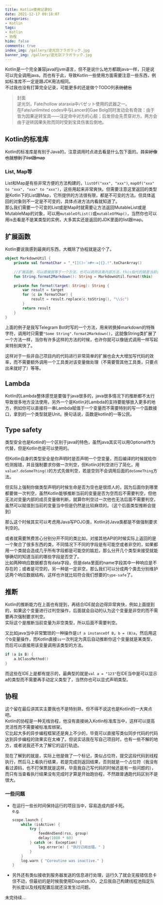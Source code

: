 ```yaml
---
title: Kotlin使用记录01
date: 2021-12-17 09:18:07
categories:
- Kotlin
tags:
- Kotlin
- 协程
hide: false
comments: true
index_img: /gallery/逆光剑フラガラック.jpg
banner_img: /gallery/逆光剑フラガラック.jpg
---
```

Kotlin是一个完全兼容java的jvm语言，但不是说什么地方都跟java一样，只是说可以完全调用java。而也有于此，导致Kotlin一些使用方面需要注意一些东西，例如标准库不一定是跟JDK用法相同。  
不过我也没有打算完全记录，可能更多的还是做个TODO列表~~防健忘~~
<!--more-->
> 封面  
> 逆光剑，Fate/hollow ataraxia中バゼット使用的武器之一。  
> 在Fate/unlimited codes中与Lancer的Gae Bolg同时发动会有奇效：由于皆为因果逆转宝具——注定命中对方的心脏；后发但会先贯穿对方。两方会由于逆转因果失败而同时受到宝具伤害后倒地。

## Kotlin的标准库
Kotlin的标准库是有别于Java的，注意调用时点进去看是什么包下面的。~~其实好像也就想到了list跟map~~
### List, Map等
List和Map是有些非常方便的方法构建的，`listOf("xxx", "xxx")`, `mapOf("xxx" to "xxx", "xxx" to "xxx")`，这些用起来非常爽快。但需要注意这里返回的类型是Kotlin下的List跟Map，它所提供的方法很有限，都是不可变的方法。但具体返回的对象则不一定是不可变的，具体点进方法内看就知道了。  
那么我们需要一个可变的List或是Map时就需要让方法返回MutableList或是MutableMap的对象，可以用`mutableOfList()`或`mutableOfMap()`，当然你也可以用is去看是不是某类型的实例，大多其实还是返回的JDK里面的list跟map。
## 扩展函数
Kotlin要说我感到最爽的东西，大概除了协程就是这个了。
```kotlin
object MarkdownUtil {
    private val formatChar = "_*[]()~`>#+-=|{}.!".toCharArray()
    
    //扩展函数，可以直接就等于一个方法，也可以调用该类内部方法，this指代的就是当前调用这个方法的String对象
    fun String.format2Markdown(): String = MarkdownUtil.format(this)
    
    private fun format(target: String): String {
        var result = target
        for (c in formatChar) {
            result = result.replace(c.toString(), "\\$c")
        }
        return result
    }
}
```
上面的例子是我写Telegram Bot时写的一个方法，用来转换掉markdown的特殊字符，调用时只需要`"Some String".format2Markdown()`，这就像String类扩展了一个方法一样，当你有许多这样的方法的时候，也许你就可以像链式调用一样写起来特别爽快了。

这样对于一些非自己项目内的代码进行非常简单的扩展也会大大增加写代码的效率，而不需要额外调用一个工具类对该变量做处理（不需要管其他工具类，只要点出来就好了）等等。

## Lambda
Kotlin的Lambda整体感觉是要强于java很多的，java很多情况下的推断都不太行导致很多地方没法使用，另外一个是Kotlin对Lambda的支持要能够放入更多的地方，例如你可以直接将一串Lambda赋值于一个变量而不需要特别的写一个函数接口，拿到的一个类型就是Unit。换句话说，函数是kotlin的一等公民。

## Type safety
类型安全也是Kotlin的一个区别于java的特色，虽然java其实可以用Optional作为代替，但是Kotlin也是可以使用的。  

但Kotlin自身的类型安全是你声明时是否声明一个空变量，而后编译的时候就给你检测报错，并且强制要求你做一次判空，但Kotlin对判空进行了简化，用`value?.doSomeThing()`的方式先做判空，若是空则不会调用后面的`doSomeThing`方法。

但实际上强制你做类型声明的时候生命是否为空也是很烦人的，因为后面你到哪里都要做一次判空，虽然Kotlin能够推断当前的变量是否为空而后不需要判空，但他无法对变量内部的成员变量做判断，就算你判空过一次他也无法后面不需要判空，虽然可以赋值到当前的变量当中但是仍然是比较麻烦的。（这个后面类型推断会提到）

那么这个时候其实可以考虑用Java写POJO类，Kotlin对Java类都是不做强制要求判空的。

或者就需要煞费苦心分别分开不同的类比如，对接其他API的时候实际上返回的是一个聚合了很多东西的类，不同情况下不同的字段是有可能空或者非空的，如果都用一个类就会造成几乎所有字段都是可能空的尴尬，那么分开几个类型来接受就能够确切的知道当前的哪些字段是否空了。  
比如两种响应数据都含有data字段，但是data里面的name字段其中一种响应是不存在的；或者是可空的，另一种是一定非空，那么我们可以分成两个类去分别维护这两个响应数据结构，这样也许就比较符合我们想要的`type-safe`了。

## 推断
Kotlin的推断能力在上面也有提到，再结合IDE就会边得异常爽快，例如上面提到的，如果这个变量进行过判空操作，后面就会自动的认为这个变量是非空的而不需要再次强制要求判空。  
实际这个是推断当前变量为非空类型，所以后面不需要判空。

又比如java当中非常繁琐的一种操作是`if a instanceOf B`，`b = (B)a`，然后用这个b变量操作，而Kotlin直接`is`一次判定为真后自动推断你这个变量就是某类型，而后可以直接用该变量调用该类型的方法。  
```kotlin
if (a is B) {
    a.bClassMethod()
}
```

而这些在IDE上是都有提示的，最典型的就是`val a = "123"`在IDE当中是可以显示a的类型而不需要再手动定义类型了，当然你也可以显式声明类型。

## 协程
这个留在最后讲其实主要我也不是特别熟，但不得不说这也是Kotlin的一大爽点吧。   
Kotlin的协程是一种无栈协程，他没有直接纳入Kotlin标准库当中，这样可以提高灵活性而不需要被标准库绑架。  
它比起大多的异步编程框架还是爽上不少的，毕竟可以直接写类似同步代码的代码达到异步编程的效果实在太棒了。但说实话我在写自己项目时，也有一些不解的地方，或者说我还不太了解它的运行轨迹。

现在了解到的就是，实际上他是做了一个标记，类似占位符，提交这段代码到线程执行，然后马上看执行结果，若是完成则返回结果，否则就是一个占位符（我没有看过源码，也不打保票就是这样，毕竟我自己写代码的时候还是有一些问题的），而只有当查看执行结果没有完成时才算是开始跑协程，不然跟普通跑代码区别不是很大。

### 一些问题
- 在运行一些长时间保持运行的项目当中，容易造成内部卡死。  
    e.g.
    ```kotlin
    scope.launch {
        while (isActive) {
            try {
                feedAndSend(rss, group)
                delay(1000 * 60)
            } catch (e: Exception) {
                log.error(e) { "执行订阅出错。" }
            }
        }
        log.warn { "Coroutine was inactive." }
    }
    ```
- 另外还有类似接收到服务器发送的信息进行处理，运行久了就会无报错信息卡住不动，但最初的是时候我使用Dispatch.IO，之后我自己构建线程池指定队列长度以及线程配置后就还没发生过问题。

未完待续...